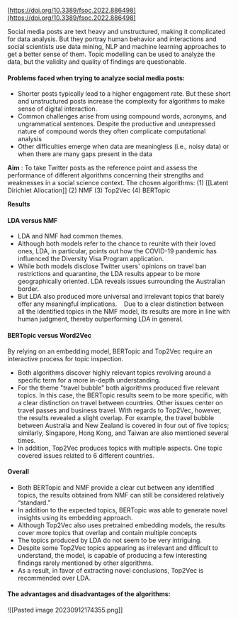 
[https://doi.org/10.3389/fsoc.2022.886498](https://doi.org/10.3389/fsoc.2022.886498)

Social media posts are text heavy and unstructured, making it complicated for data analysis. But they portray human behavior and interactions and social scientists use data mining, NLP and machine learning approaches to get a better sense of them. Topic modelling can be used to analyze the data, but the validity and quality of findings are questionable. 

#### Problems faced when trying to analyze social media posts:

- Shorter posts typically lead to a higher engagement rate. But these short and unstructured posts increase the complexity for algorithms to make sense of digital interaction. 
- Common challenges arise from using compound words, acronyms, and ungrammatical sentences. Despite the productive and unexpressed nature of compound words they often complicate computational analysis 
-  Other difficulties emerge when data are meaningless (i.e., noisy data) or when there are many gaps present in the data

**Aim** : To take Twitter posts as the reference point and assess the performance of different algorithms concerning their strengths and weaknesses in a social science context.
The chosen algorithms:
(1) [[Latent Dirichlet Allocation]] (2) NMF (3) Top2Vec (4) BERTopic

**Results**

#### LDA versus NMF

- LDA and NMF had common themes. 
- Although both models refer to the chance to reunite with their loved ones, LDA, in particular, points out how the COVID-19 pandemic has influenced the Diversity Visa Program application.
- While both models disclose Twitter users' opinions on travel ban restrictions and quarantine, the LDA results appear to be more geographically oriented. LDA reveals issues surrounding the Australian border.
- But LDA also produced more universal and irrelevant topics that barely offer any meaningful implications.
 
 Due to a clear distinction between all the identified topics in the NMF model, its results are more in line with human judgment, thereby outperforming LDA in general.

#### BERTopic versus Word2Vec

By relying on an embedding model, BERTopic and Top2Vec require an interactive process for topic inspection.
- Both algorithms discover highly relevant topics revolving around a specific term for a more in-depth understanding.
- For the theme "travel bubble" both algorithms produced five relevant topics. In this case, the BERTopic results seem to be more specific, with a clear distinction on travel between countries. Other issues center on travel passes and business travel. With regards to Top2Vec, however, the results revealed a slight overlap. For example, the travel bubble between Australia and New Zealand is covered in four out of five topics; similarly, Singapore, Hong Kong, and Taiwan are also mentioned several times.
- In addition, Top2Vec produces topics with multiple aspects. One topic covered issues related to 6 different countries. 

#### Overall

- Both BERTopic and NMF provide a clear cut between any identified topics, the results obtained from NMF can still be considered relatively “standard.” 
- In addition to the expected topics, BERTopic was able to generate novel insights using its embedding approach. 
- Although Top2Vec also uses pretrained embedding models, the results cover more topics that overlap and contain multiple concepts
- The topics produced by LDA do not seem to be very intriguing. 
- Despite some Top2Vec topics appearing as irrelevant and difficult to understand, the model, is capable of producing a few interesting findings rarely mentioned by other algorithms.
- As a result, in favor of extracting novel conclusions, Top2Vec is recommended over LDA.
#### The advantages and disadvantages of the algorithms:

![[Pasted image 20230912174355.png]]





